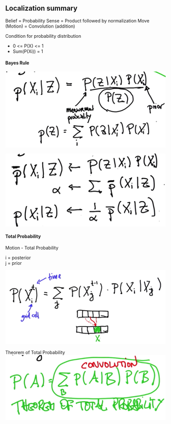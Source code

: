 ## Localization summary

Belief = Probability
Sense = Product followed by normalization
Move (Motion) = Convolution (addition)


Condition for probability distribution
- 0 <= P(X) <= 1
- Sum(P(Xi)) = 1

#### Bayes Rule

![Bayes Rule 1](./../images/bayes_rule_1.png)

![Bayes Rule 2](./../images/bayes_rule_2.png)

#### Total Probability

Motion - Total Probability

i = posterior   
j = prior

![Total Probability](./../images/total_probability.png)

Theorem of Total Probability   
![Theorem of Total Probability](./../images/theorem_of_total_probability.png)
